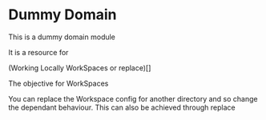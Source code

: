 

# Dummy Domain

This is a dummy domain module

It is a resource for 

(Working Locally WorkSpaces or replace)[]

The objective for WorkSpaces

You can replace the Workspace config for another directory and so change
the dependant behaviour. This can also be achieved through replace
